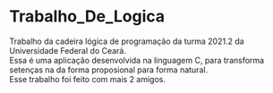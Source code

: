 # Trabalho_De_Logica
Trabalho da cadeira lógica de programação da turma 2021.2 da Universidade Federal do Ceará. <br>
Essa é uma aplicação desenvolvida na linguagem C, para transforma setenças na da forma proposional para forma natural. <br>
Esse trabalho foi feito com mais 2 amigos.

